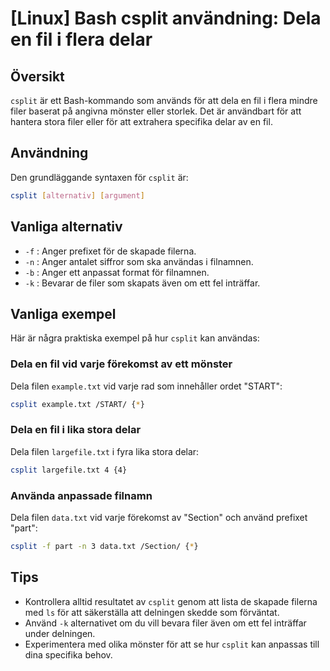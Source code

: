 # [Linux] Bash csplit användning: Dela en fil i flera delar

## Översikt
`csplit` är ett Bash-kommando som används för att dela en fil i flera mindre filer baserat på angivna mönster eller storlek. Det är användbart för att hantera stora filer eller för att extrahera specifika delar av en fil.

## Användning
Den grundläggande syntaxen för `csplit` är:

```bash
csplit [alternativ] [argument]
```

## Vanliga alternativ
- `-f` : Anger prefixet för de skapade filerna.
- `-n` : Anger antalet siffror som ska användas i filnamnen.
- `-b` : Anger ett anpassat format för filnamnen.
- `-k` : Bevarar de filer som skapats även om ett fel inträffar.

## Vanliga exempel
Här är några praktiska exempel på hur `csplit` kan användas:

### Dela en fil vid varje förekomst av ett mönster
Dela filen `example.txt` vid varje rad som innehåller ordet "START":

```bash
csplit example.txt /START/ {*}
```

### Dela en fil i lika stora delar
Dela filen `largefile.txt` i fyra lika stora delar:

```bash
csplit largefile.txt 4 {4}
```

### Använda anpassade filnamn
Dela filen `data.txt` vid varje förekomst av "Section" och använd prefixet "part":

```bash
csplit -f part -n 3 data.txt /Section/ {*}
```

## Tips
- Kontrollera alltid resultatet av `csplit` genom att lista de skapade filerna med `ls` för att säkerställa att delningen skedde som förväntat.
- Använd `-k` alternativet om du vill bevara filer även om ett fel inträffar under delningen.
- Experimentera med olika mönster för att se hur `csplit` kan anpassas till dina specifika behov.
